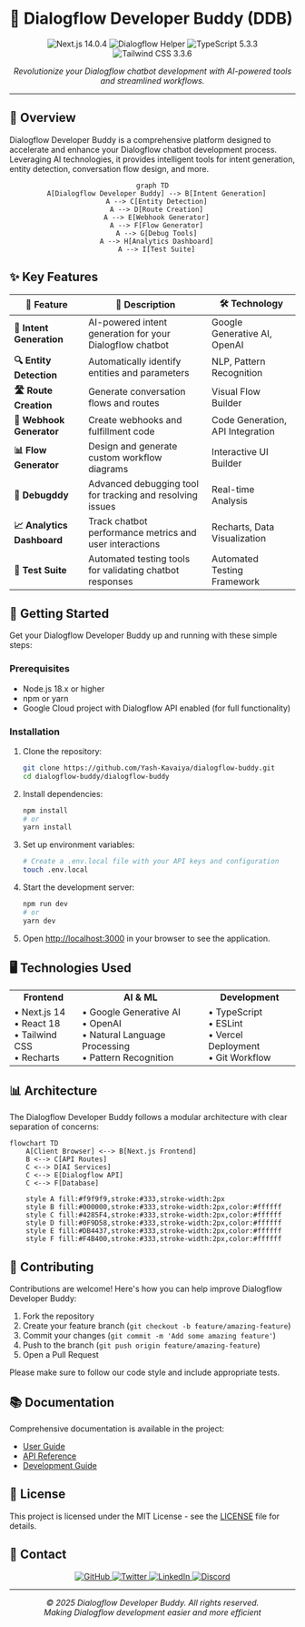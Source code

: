 # 🤖 Dialogflow Developer Buddy (DDB)

<div align="center">
  <img src="https://img.shields.io/badge/Next.js-14.0.4-black?style=for-the-badge&logo=next.js" alt="Next.js 14.0.4"/>
  <img src="https://img.shields.io/badge/Dialogflow-Helper-blue?style=for-the-badge&logo=google-cloud" alt="Dialogflow Helper"/>
  <img src="https://img.shields.io/badge/TypeScript-5.3.3-blue?style=for-the-badge&logo=typescript" alt="TypeScript 5.3.3"/>
  <img src="https://img.shields.io/badge/Tailwind_CSS-3.3.6-38B2AC?style=for-the-badge&logo=tailwind-css" alt="Tailwind CSS 3.3.6"/>
</div>

<p align="center">
  <i>Revolutionize your Dialogflow chatbot development with AI-powered tools and streamlined workflows.</i>
</p>

---

## 🌟 Overview

Dialogflow Developer Buddy is a comprehensive platform designed to accelerate and enhance your Dialogflow chatbot development process. Leveraging AI technologies, it provides intelligent tools for intent generation, entity detection, conversation flow design, and more.

<div align="center">
  
  ```mermaid
  graph TD
    A[Dialogflow Developer Buddy] --> B[Intent Generation]
    A --> C[Entity Detection]
    A --> D[Route Creation]
    A --> E[Webhook Generator]
    A --> F[Flow Generator]
    A --> G[Debug Tools]
    A --> H[Analytics Dashboard]
    A --> I[Test Suite]
  ```
  
</div>

## ✨ Key Features

| 🔑 Feature | 📝 Description | 🛠️ Technology |
|-----------|--------------|-------------|
| **🧠 Intent Generation** | AI-powered intent generation for your Dialogflow chatbot | Google Generative AI, OpenAI |
| **🔍 Entity Detection** | Automatically identify entities and parameters | NLP, Pattern Recognition |
| **🛣️ Route Creation** | Generate conversation flows and routes | Visual Flow Builder |
| **📡 Webhook Generator** | Create webhooks and fulfillment code | Code Generation, API Integration |
| **📊 Flow Generator** | Design and generate custom workflow diagrams | Interactive UI Builder |
| **🐞 Debugddy** | Advanced debugging tool for tracking and resolving issues | Real-time Analysis |
| **📈 Analytics Dashboard** | Track chatbot performance metrics and user interactions | Recharts, Data Visualization |
| **🧪 Test Suite** | Automated testing tools for validating chatbot responses | Automated Testing Framework |

## 🚀 Getting Started

Get your Dialogflow Developer Buddy up and running with these simple steps:

### Prerequisites

- Node.js 18.x or higher
- npm or yarn
- Google Cloud project with Dialogflow API enabled (for full functionality)

### Installation

1. Clone the repository:
   ```bash
   git clone https://github.com/Yash-Kavaiya/dialogflow-buddy.git
   cd dialogflow-buddy/dialogflow-buddy
   ```

2. Install dependencies:
   ```bash
   npm install
   # or
   yarn install
   ```

3. Set up environment variables:
   ```bash
   # Create a .env.local file with your API keys and configuration
   touch .env.local
   ```

4. Start the development server:
   ```bash
   npm run dev
   # or
   yarn dev
   ```

5. Open [http://localhost:3000](http://localhost:3000) in your browser to see the application.

## 🖥️ Technologies Used

<div align="center">
  <table>
    <tr>
      <td align="center"><b>Frontend</b></td>
      <td align="center"><b>AI & ML</b></td>
      <td align="center"><b>Development</b></td>
    </tr>
    <tr>
      <td>
        • Next.js 14<br>
        • React 18<br>
        • Tailwind CSS<br>
        • Recharts<br>
      </td>
      <td>
        • Google Generative AI<br>
        • OpenAI<br>
        • Natural Language Processing<br>
        • Pattern Recognition<br>
      </td>
      <td>
        • TypeScript<br>
        • ESLint<br>
        • Vercel Deployment<br>
        • Git Workflow<br>
      </td>
    </tr>
  </table>
</div>

## 📊 Architecture

The Dialogflow Developer Buddy follows a modular architecture with clear separation of concerns:

```mermaid
flowchart TD
    A[Client Browser] <--> B[Next.js Frontend]
    B <--> C[API Routes]
    C <--> D[AI Services]
    C <--> E[Dialogflow API]
    C <--> F[Database]
    
    style A fill:#f9f9f9,stroke:#333,stroke-width:2px
    style B fill:#000000,stroke:#333,stroke-width:2px,color:#ffffff
    style C fill:#4285F4,stroke:#333,stroke-width:2px,color:#ffffff
    style D fill:#0F9D58,stroke:#333,stroke-width:2px,color:#ffffff
    style E fill:#DB4437,stroke:#333,stroke-width:2px,color:#ffffff
    style F fill:#F4B400,stroke:#333,stroke-width:2px,color:#ffffff
```

## 🤝 Contributing

Contributions are welcome! Here's how you can help improve Dialogflow Developer Buddy:

1. Fork the repository
2. Create your feature branch (`git checkout -b feature/amazing-feature`)
3. Commit your changes (`git commit -m 'Add some amazing feature'`)
4. Push to the branch (`git push origin feature/amazing-feature`)
5. Open a Pull Request

Please make sure to follow our code style and include appropriate tests.

## 📚 Documentation

Comprehensive documentation is available in the project:

- [User Guide](/docs/user-guide.md)
- [API Reference](/docs/api-reference.md)
- [Development Guide](/docs/development.md)

## 📜 License

This project is licensed under the MIT License - see the [LICENSE](LICENSE) file for details.

## 📮 Contact

<div align="center">
  <a href="https://github.com/Yash-Kavaiya">
    <img src="https://img.shields.io/badge/GitHub-100000?style=for-the-badge&logo=github&logoColor=white" alt="GitHub"/>
  </a>
  <a href="https://x.com/Yash_Kavaiya_">
    <img src="https://img.shields.io/badge/Twitter-1DA1F2?style=for-the-badge&logo=twitter&logoColor=white" alt="Twitter"/>
  </a>
  <a href="https://linkedin.com/in/yashkavaiya">
    <img src="https://img.shields.io/badge/LinkedIn-0077B5?style=for-the-badge&logo=linkedin&logoColor=white" alt="LinkedIn"/>
  </a>
  <a href="https://discord.gg/QfRd4S9A">
    <img src="https://img.shields.io/badge/Discord-7289DA?style=for-the-badge&logo=discord&logoColor=white" alt="Discord"/>
  </a>
</div>

---

<p align="center">
  <i>© 2025 Dialogflow Developer Buddy. All rights reserved.</i><br>
  <i>Making Dialogflow development easier and more efficient</i>
</p>
